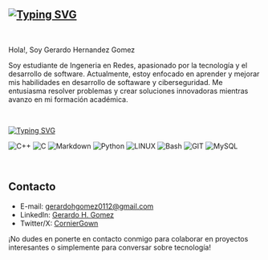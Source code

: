 [![Typing SVG](https://readme-typing-svg.demolab.com?font=Fira+Code&pause=1000&color=0CF71D&center=true&vCenter=true&random=false&width=435&lines=Bienvenido+a+mi+perfil)](https://git.io/typing-svg)
---

<br>

Hola!, Soy Gerardo Hernandez Gomez

Soy estudiante de Ingeneria en Redes, apasionado por la tecnología y el desarrollo de software. Actualmente, estoy enfocado en aprender y mejorar mis habilidades en desarrollo de softaware y ciberseguridad. Me entusiasma resolver problemas y crear soluciones innovadoras mientras avanzo en mi formación académica.

<br>

[![Typing SVG](https://readme-typing-svg.demolab.com?font=Fira+Code&weight=600&size=18&pause=1000&color=35FFAC&multiline=true&repeat=false&random=false&width=435&lines=Technologies%3A)](https://git.io/typing-svg)

![C++](https://img.shields.io/badge/c++-%2300599C.svg?style=plastic&logo=c%2B%2B&logoColor=white) ![C](https://img.shields.io/badge/c-%2300599C.svg?style=plastic&logo=c&logoColor=white) ![Markdown](https://img.shields.io/badge/markdown-%23000000.svg?style=plastic&logo=markdown&logoColor=white) ![Python](https://img.shields.io/badge/python-3670A0?style=plastic&logo=python&logoColor=ffdd54) ![LINUX](https://img.shields.io/badge/Linux-FCC624?style=plastic&logo=linux&logoColor=black) ![Bash](https://img.shields.io/badge/bash-%234EAA25?style=plastic&logo=gnu-bash&logoColor=white&labelColor=black&color=black) ![GIT](https://img.shields.io/badge/Git-fc6d26?style=plastic&logo=git&logoColor=white) ![MySQL](https://img.shields.io/badge/MySQL-black?style=plastic&logo=MySQL&logoColor=blue&logoSize=100)


<br>

## Contacto

* E-mail: [gerardohgomez0112@gmail.com](gerardohgomez0112@gmail.com)
* LinkedIn: [Gerardo H. Gomez](https://www.linkedin.com/in/gerardohgomez)
* Twitter/X: [CornierGown](https://twitter.com/CornierGown)

¡No dudes en ponerte en contacto conmigo para colaborar en proyectos interesantes o simplemente para conversar sobre tecnología!
